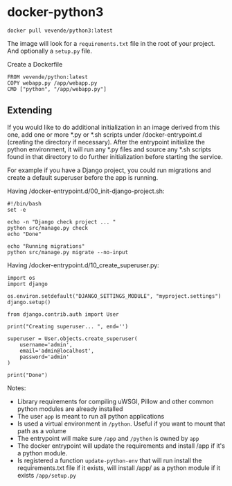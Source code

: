 # docker-python3

	docker pull vevende/python3:latest

The image will look for a `requirements.txt` file in the root of your project. And optionally a `setup.py` file.

Create a Dockerfile

	FROM vevende/python:latest
	COPY webapp.py /app/webapp.py
	CMD ["python", "/app/webapp.py"]

## Extending

If you would like to do additional initialization in an image derived from this one, add one or more *.py or *.sh scripts under /docker-entrypoint.d (creating the directory if necessary). After the entrypoint initialize the python environment, it will run any *.py files and source any *.sh scripts found in that directory to do further initialization before starting the service.

For example if you have a Django project, you could run migrations and create a default superuser before the app is running. 

Having /docker-entrypoint.d/00_init-django-project.sh:

    #!/bin/bash
    set -e

    echo -n "Django check project ... "
    python src/manage.py check
    echo "Done"

    echo "Running migrations"
    python src/manage.py migrate --no-input

Having /docker-entrypoint.d/10_create_superuser.py:

    import os
    import django

    os.environ.setdefault("DJANGO_SETTINGS_MODULE", "myproject.settings")
    django.setup()

    from django.contrib.auth import User

    print("Creating superuser... ", end='')

    superuser = User.objects.create_superuser(
        username='admin',
        email='admin@localhost',
        password='admin'
    )

    print("Done")

Notes:

 - Library requirements for compiling uWSGI, Pillow and other common python
 modules are already installed
 - The user `app` is meant to run all python applications
 - Is used a virtual environment in `/python`. Useful if you want to mount that path as a volume
 - The entrypoint will make sure `/app` and `/python` is owned by `app`
 - The docker entrypoint will update the requirements and install /app if it's a python module.
 - Is registered a function `update-python-env` that will run install the requirements.txt file if it exists, will install /app/ as a python module 
 if it exists `/app/setup.py`
